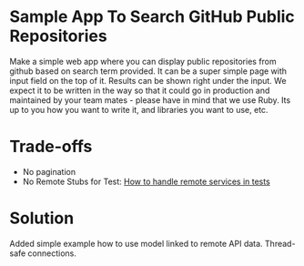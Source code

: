 # Sample App To Search GitHub Public Repositories 

Make a simple web app where you can display public repositories from github based on search term provided.
It can be a super simple page with input field on the top of it. Results can be shown right under the input.
We expect it to be written in the way so that it could go in production and maintained by your team mates - 
please have in mind that we use Ruby. Its up to you how you want to write it, and libraries you want to use, etc.

# Trade-offs

* No pagination
* No Remote Stubs for Test: [How to handle remote services in tests](https://jtway.co/how-to-work-with-external-services-in-tests-f06050343aeb)

# Solution

Added simple example how to use model linked to remote API data. Thread-safe connections.
